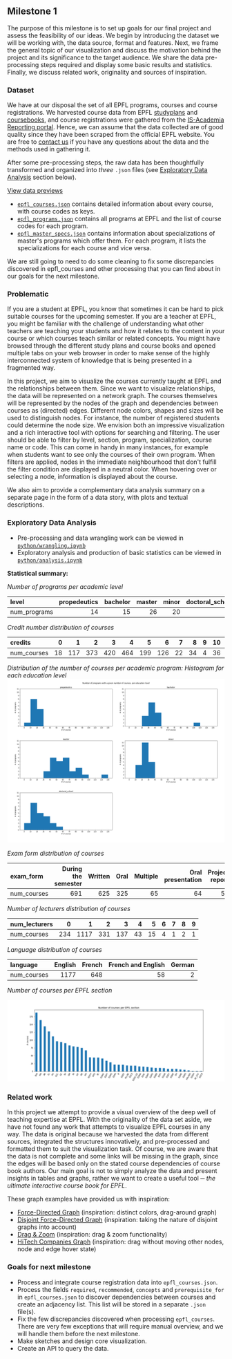 ## Milestone 1
The purpose of this milestone is to set up goals for our final project and assess the feasibility of our ideas. We begin by introducing the dataset we will be working with, the data source, format and features. Next, we frame the general topic of our visualization and discuss the motivation behind the project and its significance to the target audience. We share the data pre-processing steps required and display some basic results and statistics. Finally, we discuss related work, originality and sources of inspiration.

### Dataset
We have at our disposal the set of all EPFL programs, courses and course registrations. We harvested course data from EPFL [studyplans](https://edu.epfl.ch/studyplan/en) and [coursebooks](https://edu.epfl.ch/coursebook/en/data-visualization-COM-480), and course registrations were gathered from the [IS-Academia Reporting portal](https://isa.epfl.ch/imoniteur_ISAP/!gedreports.htm). Hence, we can assume that the data collected are of good quality since they have been scraped from the official EPFL website. You are free to [contact us](mailto:valentin.loftsson@epfl.ch;michael.spierer@epfl.ch;michal.pleskowicz@epfl.ch) if you have any questions about the data and the methods used in gathering it.

After some pre-processing steps, the raw data has been thoughtfully transformed and organized into _three_ `.json` files (see [Exploratory Data Analysis](#exploratory-data-analysis) section below).

[View data previews](preview.md#data-previews)

* [`epfl_courses.json`](preview.md#courses) contains detailed information about every course, with course codes as keys.
* [`epfl_programs.json`](preview.md#programs) contains all programs at EPFL and the list of course codes for each program.
* [`epfl_master_specs.json`](preview.md#specializations) contains information about specializations of master's programs which offer them. For each program, it lists the specializations for each course and vice versa.

We are still going to need to do some cleaning to fix some discrepancies discovered in epfl_courses and other processing that you can find about in our goals for the next milestone.

### Problematic
If you are a student at EPFL, you know that sometimes it can be hard to pick suitable courses for the upcoming semester. If you are a teacher at EPFL, you might be familiar with the challenge of understanding what other teachers are teaching your students and how it relates to the content in your course or which courses teach similar or related concepts. You might have browsed through the different study plans and course books and opened multiple tabs on your web browser in order to make sense of the highly interconnected system of knowledge that is being presented in a fragmented way.

In this project, we aim to visualize the courses currently taught at EPFL and the relationships between them. Since we want to visualize relationships, the data will be represented on a network graph. The courses themselves will be represented by the nodes of the graph and dependencies between courses as (directed) edges. Different node colors, shapes and sizes will be used to distinguish nodes. For instance, the number of registered students could determine the node size. We envision both an impressive visualization and a rich interactive tool with options for searching and filtering. The user should be able to filter by level, section, program, specialization, course name or code. This can come in handy in many instances, for example when students want to see only the courses of their own program. When filters are applied, nodes in the immediate neighbourhood that don't fulfill the filter condition are displayed in a neutral color. When hovering over or selecting a node, information is displayed about the course.

We also aim to provide a complementary data analysis summary on a separate page in the form of a data story, with plots and textual descriptions.

### Exploratory Data Analysis

* Pre-processing and data wrangling work can be viewed in [`python/wrangling.ipynb`](python/wrangling.ipynb)
* Exploratory analysis and production of basic statistics can be viewed in [`python/analysis.ipynb`](python/analysis.ipynb)

**Statistical summary:**


_Number of programs per academic level_

| level        |   propedeutics |   bachelor |   master |   minor |   doctoral_school |
|:-------------|---------------:|-----------:|---------:|--------:|------------------:|
| num_programs |             14 |         15 |       26 |      20 |                22 |



_Credit number distribution of courses_

| credits     |   0 |   1 |   2 |   3 |   4 |   5 |   6 |   7 |   8 |   9 |   10 |   12 |   13 |   14 |   20 |   22 |   30 |
|:------------|----:|----:|----:|----:|----:|----:|----:|----:|----:|----:|-----:|-----:|-----:|-----:|-----:|-----:|-----:|
| num_courses |  18 | 117 | 373 | 420 | 464 | 199 | 126 |  22 |  34 |   4 |   36 |    9 |   20 |    2 |   10 |    2 |   29 |



_Distribution of the number of courses per academic program: Histogram for each education level_
![Course count distribution](python/plots/course_count_distribution.png)



_Exam form distribution of courses_

| exam_form   |   During the semester |   Written |   Oral |   Multiple |   Oral presentation |   Project report |   Term paper |   Written & Oral |   None |   Autre (reprise) |
|:------------|----------------------:|----------:|-------:|-----------:|--------------------:|-----------------:|-------------:|-----------------:|-------:|------------------:|
| num_courses |                   691 |       625 |    325 |         65 |                  64 |               54 |           38 |               18 |      4 |                 1 |



_Number of lecturers distribution of courses_

| num_lecturers |   0 |    1 |   2 |   3 |   4 |   5 |   6 |   7 |   8 |   9 |
|:--------------|----:|-----:|----:|----:|----:|----:|----:|----:|----:|----:|
| num_courses   | 234 | 1117 | 331 | 137 |  43 |  15 |   4 |   1 |   2 |   1 |



_Language distribution of courses_

| language    |   English |   French |   French and English |   German |
|:------------|----------:|---------:|---------------------:|---------:|
| num_courses |      1177 |      648 |                   58 |        2 |



_Number of courses per EPFL section_

![Course section distribution](python/plots/course_section_distribution.png)


### Related work
In this project we attempt to provide a visual overview of the deep well of teaching expertise at EPFL. With the originality of the data set aside, we have not found any work that attempts to visualize EPFL courses in any way. The data is original because we harvested the data from different sources, integrated the structures innovatively, and pre-processed and formatted them to suit the visualization task. Of course, we are aware that the data is not complete and some links will be missing in the graph, since the edges will be based only on the stated course dependencies of course book authors. Our main goal is not to simply analyze the data and present insights in tables and graphs, rather we want to create a useful tool ─ _the ultimate interactive course book for EPFL_.

These graph examples have provided us with inspiration:
* [Force-Directed Graph](https://observablehq.com/@d3/force-directed-graph) (inspiration: distinct colors, drag-around graph)
* [Disjoint Force-Directed Graph](https://observablehq.com/@d3/disjoint-force-directed-graph) (inspiration: taking the nature of disjoint graphs into account)
* [Drag & Zoom](https://observablehq.com/@d3/drag-zoom?collection=@d3/d3-drag) (inspiration: drag & zoom functionality)
* [HiTech Companies Graph](https://www.anychart.com/products/anychart/gallery/Network_Graph/Knowledge_Graph.php) (inspiration: drag without moving other nodes, node and edge hover state)

### Goals for next milestone
* Process and integrate course registration data into `epfl_courses.json`.
* Process the fields `required`, `recommended`, `concepts` and `prerequisite_for` in `epfl_courses.json` to discover dependencies between courses and create an adjacency list. This list will be stored in a separate `.json` file(s).
* Fix the few discrepancies discovered when processing `epfl_courses`. There are very few exceptions that will require manual overview, and we will handle them before the next milestone.
* Make sketches and design core visualization.
* Create an API to query the data.
